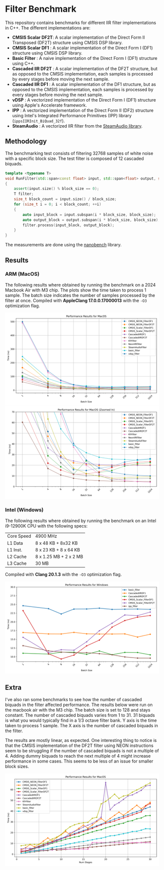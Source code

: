 # Filter Benchmark

This repository contains benchmarks for different IIR filter implementations in C++.
The different implementations are:
- **CMSIS Scalar DF2T**: A scalar implementation of the Direct Form II Transposed (DF2T) structure using CMSIS DSP library.
- **CMSIS Scalar DF1** : A scalar implementation of the Direct Form I (DF1) structure using CMSIS DSP library.
- **Basic Filter** : A naive implementation of the Direct Form I (DF1) structure using C++.
- **Cascaded IIR DF2T** : A scalar implementation of the DF2T structure, but as opposed to the CMSIS implementation, each samples is processed by every stages before moving the next sample.
- **Cascaded IIR DF1** : A scalar implementation of the DF1 structure, but as opposed to the CMSIS implementation, each samples is processed by every stages before moving the next sample.
- **vDSP** : A vectorized implementation of the Direct Form I (DF1) structure using Apple's Accelerate framework.
- **IPP** : A vectorized implementation of the Direct Form II (DF2) structure using Intel's Integrated Performance Primitives (IPP) library (`ippsIIRInit_BiQuad_32f`).
- **SteamAudio** : A vectorized IIR filter from the [SteamAudio library](https://github.com/ValveSoftware/steam-audio).

## Methodology

The benchmarking test consists of filtering 32768 samples of white noise with a specific block size. The test filter is composed of 12 cascaded biquads.
```cpp
template <typename T>
void RunFilter(std::span<const float> input, std::span<float> output, size_t block_size)
{
    assert(input.size() % block_size == 0);
    T filter;
    size_t block_count = input.size() / block_size;
    for (size_t i = 0; i < block_count; ++i)
    {
        auto input_block = input.subspan(i * block_size, block_size);
        auto output_block = output.subspan(i * block_size, block_size);
        filter.process(input_block, output_block);
    }
}
```

The measurements are done using the [nanobench](https://nanobench.ankerl.com/) library.

## Results

### ARM (MacOS)

The following results where obtained by running the benchmark on a 2024 Macbook Air with M3 chip. The plots show the time taken to process 1 sample. The batch size indicates the number of samples processed by the filter at once. Compiled with **AppleClang 17.0.0.17000013** with the `-O3` optimization flag.


![Benchmark Results](results/perf_results_darwin.png)
![Benchmark Results](results/perf_results_zoom_darwin.png)

### Intel (Windows)

The following results where obtained by running the benchmark on an Intel i9-12900K CPU with the following specs:

|         |        |
|:-----------|:-----------|
| Core Speed | 4900 MHz |
| L1 Data | 8 x 48 KB + 8x32 KB|
| L1 Inst. | 8 x 23 KB + 8 x 64 KB|
| L2 Cache | 8 x 1.25 MB + 2 x 2 MB |
| L3 Cache | 30 MB |

Compiled with **Clang 20.1.3** with the `-O3` optimization flag.

![Benchmark Results](results/perf_results_win32.png)


## Extra

I've also ran some benchmarks to see how the number of cascaded biquads in the filter affected performance. The results below were run on the macbook air with the M3 chip. The batch size is set to 128 and stays constant. The number of cascaded biquads varies from 1 to 31. 31 biquads is what you would typically find in a 1/3 octave filter bank. Y axis is the time taken to process 1 sample. The X axis is the number of cascaded biquads in the filter.

The results are mostly linear, as expected. One interesting thing to notice is that the CMSIS implementation of the DF2T filter using NEON instructions seem to be struggling if the number of cascaded biquads is not a multiple of 4. Adding dummy biquads to reach the next multiple of 4 might increase performance in some cases. This seems to be less of an issue for smaller block sizes.

![Benchmark Results](results/perf_results_stagedarwin.png)